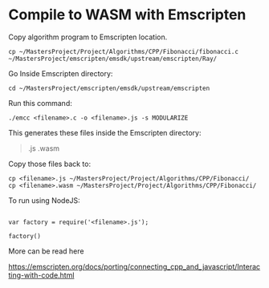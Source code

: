 # Compile to WASM with Emscripten

Copy algorithm program to Emscripten location.

```
cp ~/MastersProject/Project/Algorithms/CPP/Fibonacci/fibonacci.c ~/MastersProject/emscripten/emsdk/upstream/emscripten/Ray/
```

Go Inside Emscripten directory: 

```
cd ~/MastersProject/emscripten/emsdk/upstream/emscripten
```

Run this command:

```
./emcc <filename>.c -o <filename>.js -s MODULARIZE
```

This generates these files inside the Emscripten directory:

> <filename>.js
> <filename>.wasm

Copy those files back to: 

```
cp <filename>.js ~/MastersProject/Project/Algorithms/CPP/Fibonacci/
cp <filename>.wasm ~/MastersProject/Project/Algorithms/CPP/Fibonacci/
```

To run using NodeJS:

```

var factory = require('<filename>.js');

factory()

```

More can be read here

https://emscripten.org/docs/porting/connecting_cpp_and_javascript/Interacting-with-code.html
